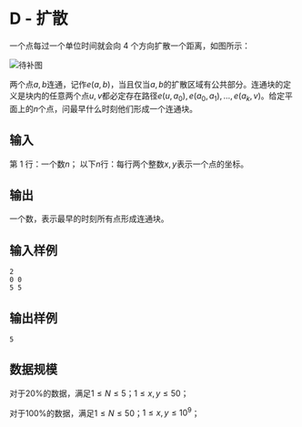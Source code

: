 # D - 扩散

一个点每过一个单位时间就会向 4 个方向扩散一个距离，如图所示：

![待补图]()

两个点$a,b$连通，记作$e(a,b)$，当且仅当$a,b$的扩散区域有公共部分。连通块的定义是块内的任意两个点$u,v$都必定存在路径$e(u,a_0),e(a_0,a_1),\dots,e(a_k,v)$。给定平面上的$n$个点，问最早什么时刻他们形成一个连通块。

## 输入

第 1 行：一个数$n$；
以下$n$行：每行两个整数$x,y$表示一个点的坐标。

## 输出

一个数，表示最早的时刻所有点形成连通块。

## 输入样例

```
2
0 0
5 5
```

## 输出样例

```
5
```

## 数据规模

对于20%的数据，满足$1 \le N \le 5$；$1 \le x,y \le 50$；

对于100%的数据，满足$1 \le N \le 50$；$1 \le x,y \le 10^9$；
